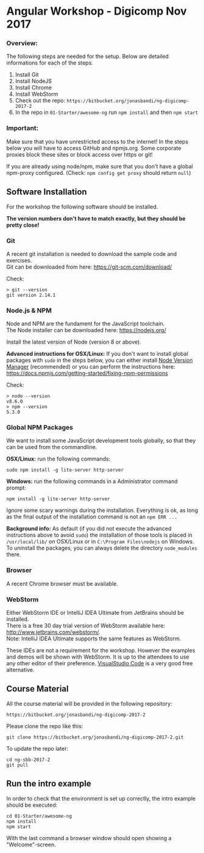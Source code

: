 # Angular Workshop - Digicomp Nov 2017

### Overview:

The following steps are needed for the setup. Below are detailed informations for each of the steps.

1. Install Git
2. Install NodeJS
3. Install Chrome
4. Install WebStorm
5. Check out the repo: `https://bitbucket.org/jonasbandi/ng-digicomp-2017-2`
6. In the repo in `01-Starter/awesome-ng` run `npm install` and then `npm start`



### Important:

Make sure that you have unrestricted access to the internet! In the steps below you will have to access GitHub and npmjs.org. Some corporate proxies block these sites or block access over https or git!

If you are already using node/npm, make sure that you don't have a global npm-proxy configured. (Check: `npm config get proxy` should return `null`)


## Software Installation
For the workshop the following software should be installed.  

**The version numbers don't have to match exactly, but they should be pretty close!**

### Git
A recent git installation is needed to download the sample code and exercises.  
Git can be downloaded from here: <https://git-scm.com/download/>

Check:  

	> git --version                                                             
	git version 2.14.1



### Node.js & NPM 
Node and NPM are the fundament for the JavaScript toolchain.  
The Node installer can be downloaded here: <https://nodejs.org/>

Install the latest version of Node (version 8 or above).  


**Advanced instructions for OSX/Linux:** If you don't want to install global packages with `sudo` in the steps below, you can either install [Node Version Manager](https://github.com/creationix/nvm) (recommended) or you can perform the instructions here: <https://docs.npmjs.com/getting-started/fixing-npm-permissions>

Check:

	> node --version
	v8.6.0
	> npm --version
	5.3.0
	

### Global NPM Packages

We want to install some JavaScript development tools globally, so that they can be used from the commandline.

**OSX/Linux:** run the following commands:

	sudo npm install -g lite-server http-server 



**Windows:** run the following commands in a Administrator command prompt:

	npm install -g lite-server http-server 


Ignore some scary warnings during the installation. Everything is ok, as long as the final output of the installation command is not an `npm ERR ...`
	
**Background info:** As default (if you did not execute the advanced instructions above to avoid `sudo`) the installation of those tools is placed in `/usr/local/lib/` on OSX/Linux or in `C:\Program Files\nodejs` on Windows. To uninstall the packages, you can always delete the directory `node_modules` there.




### Browser
A recent Chrome browser must be available.  



### WebStorm
Either WebStorm IDE or IntelliJ IDEA Ultimate from JetBrains should be installed.  
There is a free 30 day trial version of WebStorm available here: <http://www.jetbrains.com/webstorm/>.  
Note: IntelliJ IDEA Ultimate supports the same features as WebStorm.

These IDEs are not a requirement for the workshop. However the examples and demos will be shown with WebStorm. It is up to the attendees to use any other editor of their preference. [VisualStudio Code](https://code.visualstudio.com/) is a very good free alternative. 



## Course Material

All the course material will be provided in the following repository:

	https://bitbucket.org/jonasbandi/ng-digicomp-2017-2
	
Please clone the repo like this:

	git clone https://bitbucket.org/jonasbandi/ng-digicomp-2017-2.git
	

To update the repo later:

	cd ng-sbb-2017-2
	git pull
	


## Run the intro example

In order to check that the environment is set up correctly, the intro example should be executed:

	cd 01-Starter/awesome-ng
	npm install
	npm start
	
With the last command a browser window should open showing a "Welcome"-screen.
